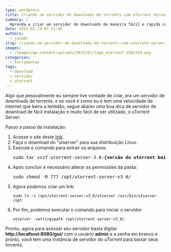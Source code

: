 ```yaml
---
type: wordpress
title: Criando um servidor de downloads de torrents com uTorrent Server
summary: |
  Aprenda a criar um servidor de downloads de maneira fácil e rapida com uTorrent Server;
date: 2015-01-19 07:11:45
authors:
  - jaswdr
slug: criando-um-servidor-de-downloads-de-torrents-com-utorrent-server
images:
  - /images/wp-content/uploads/2015/01/logo_utorrent-150x150.png
categories:
  - Ferramentas
tags:
  - download
  - servidor
  - utorrent
---
```


Algo que pessoalmente eu sempre tive vontade de criar, era um servidor de downloads de torrents, e se você é como eu e tem uma velocidade de internet que beira a lentidão, segue abaixo uma boa dica de servidor de download de fácil instalação e muito fácil de ser utilizado, o uTorrent Server:

Passo a passo da instalação:
<ol>
	<li>Acesse o site deste <a href="http://www.utorrent.com/downloads" target="_blank">link</a>.</li>
	<li>Faça o download do "utserver" para sua distribuição Linux.</li>
	<li>Execute o comando para extrair os arquivos:
<pre>sudo tar xvzf utorrent-server-3.0-<strong>{versão do utorrent baixada}</strong>.tar.gz -C /opt/</pre>
</li>
	<li>Após concluir é necessário alterar as permissões da pasta:
<pre>sudo chmod -R 777 /opt/utorrent-server-v3_0/</pre>
</li>
	<li>Agora podemos criar um link:
<pre><code>sudo ln -s /opt/utorrent-server-v3_0/utserver /usr/bin/utserver /opt</code></pre>
</li>
	<li>Por fim, podemos executar o comando para iniciar o servidor:
<pre><code>utserver -settingspath /opt/utorrent-server-v3_0/</code></pre>
</li>
</ol>
Pronto, agora para acessar seu servidor basta digitar <b>http://localhost:8080/gui/</b> com o usuário <strong>admin</strong> e a senha em branco e pronto, você tem uma instância de servidor do uTorrent para baixar seus torrents.
